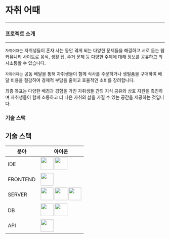 # 자취 어때
---
### 프로젝트 소개
---
`자취어때`는 자취생들이 혼자 사는 동안 겪게 되는 다양한 문제들을 해결하고 서로 돕는 웹 커뮤니티 사이트로 음식, 생활 팁, 주거 문제 등 다양한 주제에 대해 정보를 공유하고 의사소통할 수 있습니다. 

`자취어때`는 공동 배달을 통해 자취생들이 함께 식사를 주문하거나 생필품을 구매하여 배달 비용을 절감하여 경제적 부담을 줄이고 효율적인 소비를 장려합니다. 

최종 목표는 다양한 배경과 경험을 가진 자취생들 간의 지식 공유와 상호 지원을 촉진하며 자취생들이 함께 소통하고 더 나은 자취의 삶을 가질 수 있는 공간을 제공하는 것입니다.

### 기술 스택
## 기술 스택


| 분야        | 아이콘                                                                                           |
|-------------|--------------------------------------------------------------------------------------------------|
| IDE         | <img src="https://img.shields.io/badge/VSCode-007ACC?style=flat&logo=visual-studio-code&logoColor=white" width="40" /> <img src="https://img.shields.io/badge/MySQL_Workbench-4479A1?style=flat&logo=mysql&logoColor=white" width="40" />  |
| FRONTEND    | <img src="https://img.shields.io/badge/React-61DAFB?style=flat&logo=react&logoColor=black" width="40" />                |
| SERVER      | <img src="https://img.shields.io/badge/Nginx-009639?style=flat&logo=nginx&logoColor=white" width="40" /> <img src="https://img.shields.io/badge/AWS_EC2-232F3E?style=flat&logo=amazon-aws&logoColor=white" width="40" /> <img src="https://img.shields.io/badge/Express-000000?style=flat&logo=express&logoColor=white" width="40" />               |
| DB          | <img src="https://img.shields.io/badge/MySQL-4479A1?style=flat&logo=mysql&logoColor=white" width="40" /> <img src="https://img.shields.io/badge/AWS_RDS-527FFF?style=flat&logo=amazon-aws&logoColor=white" width="40" />               |
| API         | <img src="https://img.shields.io/badge/Kakao_Map_API-FFCD00?style=flat&logo=kakao&logoColor=black" width="40" />        |

